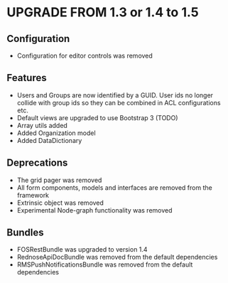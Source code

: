 UPGRADE FROM 1.3 or 1.4 to 1.5
==============================

Configuration
-------------

* Configuration for editor controls was removed

Features
--------

* Users and Groups are now identified by a GUID. User ids no longer collide with group ids so they can be combined in ACL configurations etc.
* Default views are upgraded to use Bootstrap 3 (TODO)
* Array utils added
* Added Organization model
* Added DataDictionary

Deprecations
------------

* The grid pager was removed
* All form components, models and interfaces are removed from the framework
* Extrinsic object was removed
* Experimental Node-graph functionality was removed

Bundles
-------

* FOSRestBundle was upgraded to version 1.4
* RednoseApiDocBundle was removed from the default dependencies
* RMSPushNotificationsBundle was removed from the default dependencies
